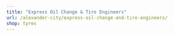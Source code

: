 ```yaml
---
title: "Express Oil Change & Tire Engineers"
url: /alexander-city/express-oil-change-and-tire-engineers/
shop: tyres
---
```

